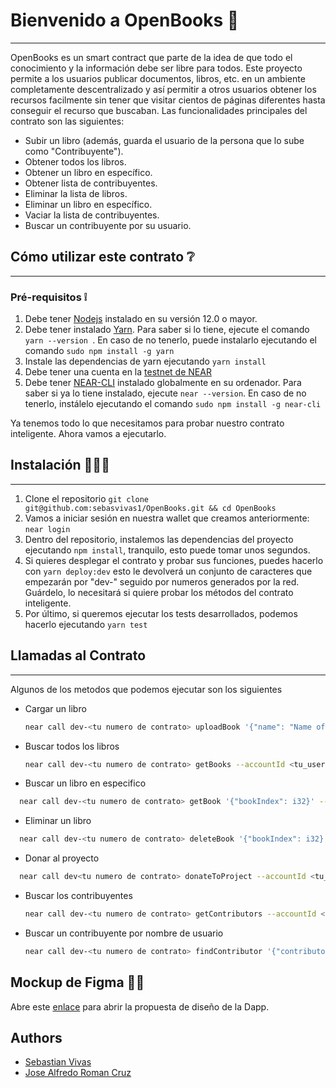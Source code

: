 # Bienvenido a OpenBooks 📖
---
OpenBooks es un smart contract que parte de la idea de que todo el conocimiento y la información debe ser libre para todos. Este proyecto permite a los usuarios publicar documentos, libros, etc. en un ambiente completamente descentralizado y así permitir a otros usuarios obtener los recursos facilmente sin tener que visitar cientos de páginas diferentes hasta conseguir el recurso que buscaban.
Las funcionalidades principales del contrato son las siguientes:
* Subir un libro (además, guarda el usuario de la persona que lo sube como "Contribuyente").
* Obtener todos los libros.
* Obtener un libro en específico.
* Obtener lista de contribuyentes.
* Eliminar la lista de libros.
* Eliminar un libro en específico.
* Vaciar la lista de contribuyentes.
* Buscar un contribuyente por su usuario.

## Cómo utilizar este contrato ❔
---
### Pré-requisitos ❕
1. Debe tener [Nodejs](https://nodejs.org/en/) instalado en su versión 12.0 o mayor.
2. Debe tener instalado [Yarn](https://yarnpkg.com/). Para saber si lo tiene, ejecute el comando ```yarn --version ```. En caso de no tenerlo, puede instalarlo ejecutando el comando ```sudo npm install -g yarn```
3. Instale las dependencias de yarn ejecutando ```yarn install```
4. Debe tener una cuenta en la [testnet de NEAR](https://wallet.testnet.near.org/)
5. Debe tener [NEAR-CLI](https://github.com/near/near-cli) instalado globalmente en su ordenador. Para saber si ya lo tiene instalado, ejecute ```near --version```. En caso de no tenerlo, instálelo ejecutando el comando ```sudo npm install -g near-cli``` 

Ya tenemos todo lo que necesitamos para probar nuestro contrato inteligente. Ahora vamos a ejecutarlo.

## Instalación 📖🐱‍💻
---
1. Clone el repositorio ```git clone git@github.com:sebasvivas1/OpenBooks.git && cd OpenBooks```
2. Vamos a iniciar sesión en nuestra wallet que creamos anteriormente: ```near login```
3. Dentro del repositorio, instalemos las dependencias del proyecto ejecutando ```npm install```, tranquilo, esto puede tomar unos segundos.
4. Si quieres desplegar el contrato y probar sus funciones, puedes hacerlo con ```yarn deploy:dev``` esto le devolverá un conjunto de caracteres que empezarán por "dev-" seguido por numeros generados por la red. Guárdelo, lo necesitará si quiere probar los métodos del contrato inteligente.
5. Por último, si queremos ejecutar los tests desarrollados, podemos hacerlo ejecutando ```yarn test```
   
## Llamadas al Contrato 
---
Algunos de los metodos que podemos ejecutar son los siguientes
- Cargar un libro 
  ```bash
  near call dev-<tu numero de contrato> uploadBook '{"name": "Name of the Book", "description": "Description of the Book", "image": "This is the image of the Book", "file": "File of the Book", "author": "Author of the Book", "language": "english", "publisher": "publisher of the book"}' --accountId <tu_user.testnet>
  ```
- Buscar todos los libros 
  ```bash
  near call dev-<tu numero de contrato> getBooks --accountId <tu_user.testnet>
  ```
- Buscar un libro en especifico
```bash
  near call dev-<tu numero de contrato> getBook '{"bookIndex": i32}' --accountId <tu_user.testnet>
  ```
- Eliminar un libro
```bash
  near call dev-<tu numero de contrato> deleteBook '{"bookIndex": i32}' --accountId <tu_user.testnet>
  ```
- Donar al proyecto
```bash
  near call dev<tu numero de contrato> donateToProject --accountId <tu_user.testnet> --amount i32
  ```
- Buscar los contribuyentes 
  ```bash
  near call dev-<tu numero de contrato> getContributors --accountId <tu_user.testnet>
    ```
- Buscar un contribuyente por nombre de usuario 
  ```bash
  near call dev-<tu numero de contrato> findContributor '{"contributorUser": "usuario.testnet"}' --accountId <tu_user.testnet>
    ```

## Mockup de Figma 🎨📖
Abre este [enlace](https://www.figma.com/file/3NKKf6JKrRXON8Q7yoFX1N/OpenBooks?node-id=0%3A1) para abrir la propuesta de diseño de la Dapp.

## Authors
- [Sebastian Vivas](https://github.com/sebasvivas1)
- [Jose Alfredo Roman Cruz](https://github.com/josealfredo79)
